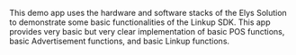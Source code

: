 This demo app uses the hardware and software stacks of the Elys Solution to demonstrate some basic functionalities of the Linkup SDK. This app provides very basic but very clear implementation of basic POS functions, basic Advertisement functions, and basic Linkup functions.

